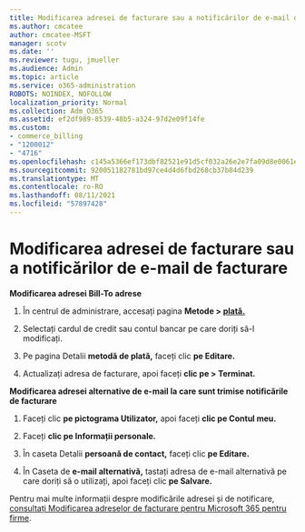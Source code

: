 ```yaml
---
title: Modificarea adresei de facturare sau a notificărilor de e-mail de facturare
ms.author: cmcatee
author: cmcatee-MSFT
manager: scotv
ms.date: ''
ms.reviewer: tugu, jmueller
ms.audience: Admin
ms.topic: article
ms.service: o365-administration
ROBOTS: NOINDEX, NOFOLLOW
localization_priority: Normal
ms.collection: Adm_O365
ms.assetid: ef2df989-8539-48b5-a324-97d2e09f14fe
ms.custom:
- commerce_billing
- "1200012"
- "4716"
ms.openlocfilehash: c145a5366ef173dbf82521e91d5cf032a26e2e7fa09d8e0061ec03887a2a3124
ms.sourcegitcommit: 920051182781bd97ce4d4d6fbd268cb37b84d239
ms.translationtype: MT
ms.contentlocale: ro-RO
ms.lasthandoff: 08/11/2021
ms.locfileid: "57897428"
---
```

# <a name="change-billing-address-or-billing-email-notifications"></a>Modificarea adresei de facturare sau a notificărilor de e-mail de facturare

**Modificarea adresei Bill-To adrese**

1. În centrul de administrare, accesați pagina **Metode > [plată.](https://go.microsoft.com/fwlink/p/?linkid=2018806)**

2. Selectați cardul de credit sau contul bancar pe care doriți să-l modificați.

3. Pe pagina Detalii **metodă de plată,** faceți clic **pe Editare.**

4. Actualizați adresa de facturare, apoi faceți **clic pe > Terminat.**

**Modificarea adresei alternative de e-mail la care sunt trimise notificările de facturare** 

1. Faceți clic **pe pictograma Utilizator,** apoi faceți **clic pe Contul meu.**

2. Faceți **clic pe Informații personale.**

3. În caseta Detalii **persoană de contact,** faceți clic **pe Editare.**

4. În Caseta de **e-mail alternativă,** tastați adresa de e-mail alternativă pe care doriți să o utilizați, apoi faceți clic **pe Salvare.**

Pentru mai multe informații despre modificările adresei și de notificare, [consultați Modificarea adreselor de facturare pentru Microsoft 365 pentru firme](https://docs.microsoft.com/microsoft-365/commerce/billing-and-payments/change-your-billing-addresses).
